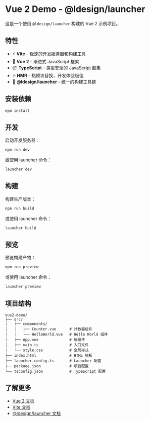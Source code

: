 # Vue 2 Demo - @ldesign/launcher

这是一个使用 `@ldesign/launcher` 构建的 Vue 2 示例项目。

## 特性

- ⚡️ **Vite** - 极速的开发服务器和构建工具
- 🎨 **Vue 2** - 渐进式 JavaScript 框架
- 📦 **TypeScript** - 类型安全的 JavaScript 超集
- 🔥 **HMR** - 热模块替换，开发体验极佳
- 🚀 **@ldesign/launcher** - 统一的构建工具链

## 安装依赖

```bash
npm install
```

## 开发

启动开发服务器：

```bash
npm run dev
```

或使用 launcher 命令：

```bash
launcher dev
```

## 构建

构建生产版本：

```bash
npm run build
```

或使用 launcher 命令：

```bash
launcher build
```

## 预览

预览构建产物：

```bash
npm run preview
```

或使用 launcher 命令：

```bash
launcher preview
```

## 项目结构

```
vue2-demo/
├── src/
│   ├── components/
│   │   ├── Counter.vue      # 计数器组件
│   │   └── HelloWorld.vue   # Hello World 组件
│   ├── App.vue              # 根组件
│   ├── main.ts              # 入口文件
│   └── style.css            # 全局样式
├── index.html               # HTML 模板
├── launcher.config.ts       # Launcher 配置
├── package.json             # 项目配置
└── tsconfig.json            # TypeScript 配置
```

## 了解更多

- [Vue 2 文档](https://v2.vuejs.org/)
- [Vite 文档](https://vitejs.dev/)
- [@ldesign/launcher 文档](../../README.md)

